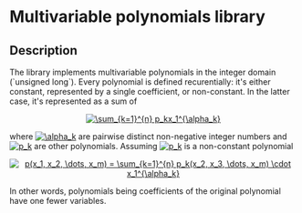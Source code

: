 # Multivariable polynomials library #
## Description ##
<p>The library implements multivariable polynomials in the integer domain (`unsigned long`). Every polynomial is defined recurentially: it's either constant, represented by a single coefficient, or non-constant. In the latter case, it's represented as a sum of</p>
<p>
<center><a href="https://www.codecogs.com/eqnedit.php?latex=\sum_{k=1}^{n}&space;p_kx_1^{\alpha_k}" target="_blank"><img src="https://latex.codecogs.com/gif.latex?\sum_{k=1}^{n}&space;p_kx_1^{\alpha_k}" title="\sum_{k=1}^{n} p_kx_1^{\alpha_k}" /></a></center>
</p>
<p>
where <a href="https://www.codecogs.com/eqnedit.php?latex=\inline&space;\alpha_k" target="_blank"><img src="https://latex.codecogs.com/gif.latex?\inline&space;\alpha_k" title="\alpha_k" /></a> are pairwise distinct non-negative integer numbers and <a href="https://www.codecogs.com/eqnedit.php?latex=\inline&space;p_k" target="_blank"><img src="https://latex.codecogs.com/gif.latex?\inline&space;p_k" title="p_k" /></a> are other polynomials. Assuming <a href="https://www.codecogs.com/eqnedit.php?latex=\inline&space;p_k" target="_blank"><img src="https://latex.codecogs.com/gif.latex?\inline&space;p_k" title="p_k" /></a> is a non-constant polynomial
</p>
<p>
<center><a href="https://www.codecogs.com/eqnedit.php?latex=p(x_1,&space;x_2,&space;\dots,&space;x_m)&space;=&space;\sum_{k=1}^{n}&space;p_k(x_2,&space;x_3,&space;\dots,&space;x_m)&space;\cdot&space;x_1^{\alpha_k}" target="_blank"><img src="https://latex.codecogs.com/gif.latex?p(x_1,&space;x_2,&space;\dots,&space;x_m)&space;=&space;\sum_{k=1}^{n}&space;p_k(x_2,&space;x_3,&space;\dots,&space;x_m)&space;\cdot&space;x_1^{\alpha_k}" title="p(x_1, x_2, \dots, x_m) = \sum_{k=1}^{n} p_k(x_2, x_3, \dots, x_m) \cdot x_1^{\alpha_k}" /></a></center>
</p>
<p>
In other words, polynomials being coefficients of the original polynomial have one fewer variables.
</p>